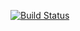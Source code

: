 [![Build Status](https://travis-ci.org/BookaZluka/lab05.svg?branch=master)](https://travis-ci.org/BookaZluka/lab05)
